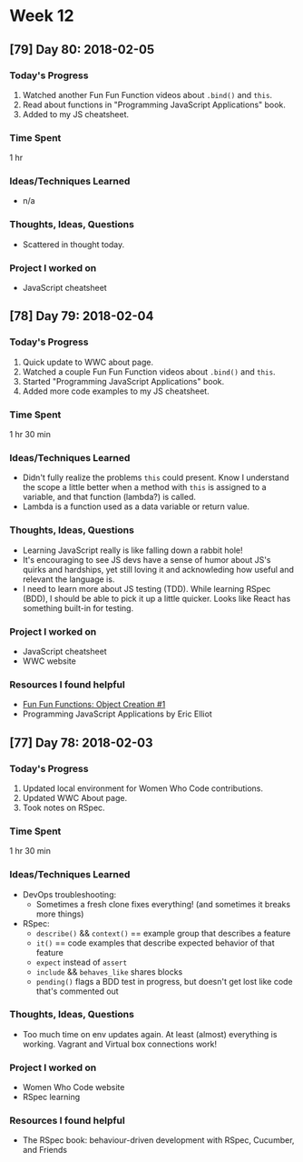 # Week 12

## [79] Day 80: 2018-02-05

### Today's Progress

1. Watched another Fun Fun Function videos about `.bind()` and `this`.
2. Read about functions in "Programming JavaScript Applications" book.
3. Added to my JS cheatsheet.

### Time Spent

1 hr

### Ideas/Techniques Learned

- n/a

### Thoughts, Ideas, Questions

- Scattered in thought today.

### Project I worked on

- JavaScript cheatsheet

## [78] Day 79: 2018-02-04

### Today's Progress

1. Quick update to WWC about page.
2. Watched a couple Fun Fun Function videos about `.bind()` and `this`.
3. Started "Programming JavaScript Applications" book.
4. Added more code examples to my JS cheatsheet.

### Time Spent

1 hr 30 min

### Ideas/Techniques Learned

- Didn't fully realize the problems `this` could present. Know I understand the scope a little better when a method with `this` is assigned to a variable, and that function (lambda?) is called.
- Lambda is a function used as a data variable or return value.

### Thoughts, Ideas, Questions

- Learning JavaScript really is like falling down a rabbit hole!
- It's encouraging to see JS devs have a sense of humor about JS's quirks and hardships, yet still loving it and acknowleding how useful and relevant the language is.
- I need to learn more about JS testing (TDD). While learning RSpec (BDD), I should be able to pick it up a little quicker. Looks like React has something built-in for testing.

### Project I worked on

- JavaScript cheatsheet
- WWC website

### Resources I found helpful

- [Fun Fun Functions: Object Creation #1](https://youtu.be/GhbhD1HR5vk)
- Programming JavaScript Applications by Eric Elliot

## [77] Day 78: 2018-02-03

### Today's Progress

1. Updated local environment for Women Who Code contributions.
2. Updated WWC About page.
3. Took notes on RSpec.

### Time Spent

1 hr 30 min

### Ideas/Techniques Learned

- DevOps troubleshooting:
  - Sometimes a fresh clone fixes everything! (and sometimes it breaks more things)
- RSpec:
  - `describe()` && `context()` == example group that describes a feature
  - `it()` == code examples that describe expected behavior of that feature
  - `expect` instead of `assert`
  - `include` && `behaves_like` shares blocks
  - `pending()` flags a BDD test in progress, but doesn't get lost like code that's commented out

### Thoughts, Ideas, Questions

- Too much time on env updates again. At least (almost) everything is working. Vagrant and Virtual box connections work!

### Project I worked on

- Women Who Code website
- RSpec learning

### Resources I found helpful

- The RSpec book: behaviour-driven development with RSpec, Cucumber, and Friends